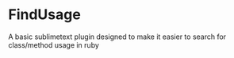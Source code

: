 FindUsage
=========

A basic sublimetext plugin designed to make it easier to search for class/method usage in ruby